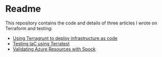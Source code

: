 # Readme

This repository contains the code and details of three articles I wrote on Terraform and testing:

- [Using Terragrunt to deploy infrastructure as code](https://www.linkedin.com/pulse/using-terragrunt-deploy-infrastructure-code-ed-oatley-poeqe)
- [Testing IaC using Terratest](https://www.linkedin.com/pulse/testing-iac-using-terratest-ed-oatley-4arje)
- [Validating Azure Resources with Spock](https://www.linkedin.com/pulse/validating-azure-resources-spock-ed-oatley-h86we)